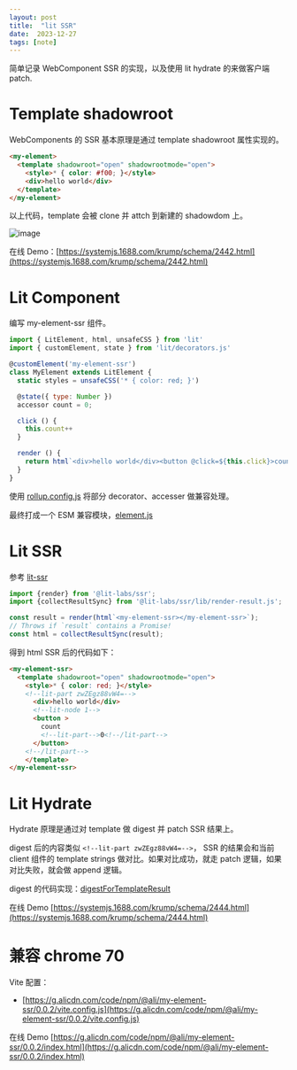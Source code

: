 ```yaml
---
layout: post
title:  "lit SSR"
date:  2023-12-27
tags: [note]
---
```


  简单记录 WebComponent SSR 的实现，以及使用 lit hydrate 的来做客户端 patch.

# Template shadowroot

  WebComponents 的 SSR 基本原理是通过 template shadowroot 属性实现的。

```html
<my-element>
  <template shadowroot="open" shadowrootmode="open">
    <style>* { color: #f00; }</style>
    <div>hello world</div>
  </template>
</my-element>
```

  以上代码，template 会被 clone 并 attch 到新建的 shadowdom 上。

![image](https://github.com/zhoukekestar/notes/assets/7157346/d5452cfa-b78c-424b-9787-90fe498459e8)


在线 Demo：[https://systemjs.1688.com/krump/schema/2442.html](https://systemjs.1688.com/krump/schema/2442.html)


# Lit Component

编写 my-element-ssr 组件。

```js
import { LitElement, html, unsafeCSS } from 'lit'
import { customElement, state } from 'lit/decorators.js'

@customElement('my-element-ssr')
class MyElement extends LitElement {
  static styles = unsafeCSS('* { color: red; }')

  @state({ type: Number })
  accessor count = 0;

  click () {
    this.count++
  }

  render () {
    return html`<div>hello world</div><button @click=${this.click}>count ${this.count}</button>`;
  }
}
```

  使用 [rollup.config.js](https://g.alicdn.com/code/npm/@ali/my-element-ssr/0.0.2/rollup.config.js) 将部分 decorator、accesser 做兼容处理。

  最终打成一个 ESM 兼容模块，[element.js](https://g.alicdn.com/code/npm/@ali/my-element-ssr/0.0.2/element.js)

# Lit SSR

  参考 [lit-ssr](https://lit.dev/docs/ssr/server-usage/)

```js
import {render} from '@lit-labs/ssr';
import {collectResultSync} from '@lit-labs/ssr/lib/render-result.js';

const result = render(html`<my-element-ssr></my-element-ssr>`);
// Throws if `result` contains a Promise!
const html = collectResultSync(result);
```

  得到 html SSR 后的代码如下：

```html
<my-element-ssr>
  <template shadowroot="open" shadowrootmode="open">
    <style>* { color: red; }</style>
    <!--lit-part zwZEgz88vW4=-->
      <div>hello world</div>
      <!--lit-node 1-->
      <button >
        count
        <!--lit-part-->0<!--/lit-part-->
      </button>
    <!--/lit-part-->
    </template>
</my-element-ssr>
```

# Lit Hydrate

  Hydrate 原理是通过对 template 做 digest 并 patch SSR 结果上。

  digest 后的内容类似 `<!--lit-part zwZEgz88vW4=-->`， SSR 的结果会和当前 client 组件的 template strings 做对比。如果对比成功，就走 patch 逻辑，如果对比失败，就会做 append 逻辑。

  digest 的代码实现：[digestForTemplateResult](https://github.com/lit/lit/blob/25fbfba9c0f1b97d720a981831c59c08472ba6ee/packages/labs/ssr-client/src/lib/hydrate-lit-html.ts#L278)

  在线 Demo [https://systemjs.1688.com/krump/schema/2444.html](https://systemjs.1688.com/krump/schema/2444.html)


# 兼容 chrome 70

Vite 配置：
* [https://g.alicdn.com/code/npm/@ali/my-element-ssr/0.0.2/vite.config.js](https://g.alicdn.com/code/npm/@ali/my-element-ssr/0.0.2/vite.config.js)

在线 Demo [https://g.alicdn.com/code/npm/@ali/my-element-ssr/0.0.2/index.html](https://g.alicdn.com/code/npm/@ali/my-element-ssr/0.0.2/index.html)

